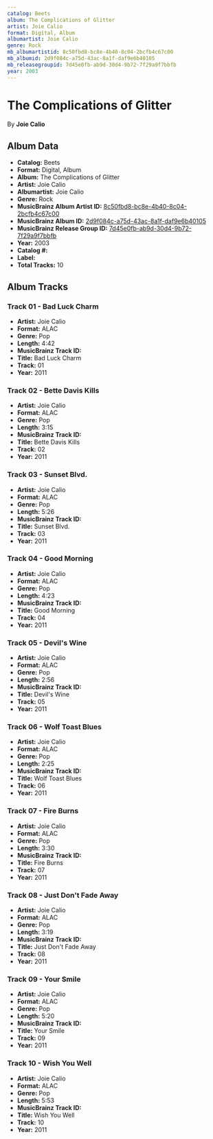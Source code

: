 ```yaml
---
catalog: Beets
album: The Complications of Glitter
artist: Joie Calio
format: Digital, Album
albumartist: Joie Calio
genre: Rock
mb_albumartistid: 8c50fbd8-bc8e-4b40-8c04-2bcfb4c67c00
mb_albumid: 2d9f084c-a75d-43ac-8a1f-daf9e6b40105
mb_releasegroupid: 7d45e0fb-ab9d-30d4-9b72-7f29a9f7bbfb
year: 2003
---
```


# The Complications of Glitter

By **Joie Calio**

## Album Data

- **Catalog:** Beets
- **Format:** Digital, Album
- **Album:** The Complications of Glitter
- **Artist:** Joie Calio
- **Albumartist:** Joie Calio
- **Genre:** Rock
- **MusicBrainz Album Artist ID:** [8c50fbd8-bc8e-4b40-8c04-2bcfb4c67c00](https://musicbrainz.org/artist/8c50fbd8-bc8e-4b40-8c04-2bcfb4c67c00)
- **MusicBrainz Album ID:** [2d9f084c-a75d-43ac-8a1f-daf9e6b40105](https://musicbrainz.org/release/2d9f084c-a75d-43ac-8a1f-daf9e6b40105)
- **MusicBrainz Release Group ID:** [7d45e0fb-ab9d-30d4-9b72-7f29a9f7bbfb](https://musicbrainz.org/release-group/7d45e0fb-ab9d-30d4-9b72-7f29a9f7bbfb)
- **Year:** 2003
- **Catalog #:** 
- **Label:** 
- **Total Tracks:** 10

## Album Tracks

### Track 01 - Bad Luck Charm

- **Artist:** Joie Calio
- **Format:** ALAC
- **Genre:** Pop
- **Length:** 4:42
- **MusicBrainz Track ID:** [](https://musicbrainz.org/recording/)
- **Title:** Bad Luck Charm
- **Track:** 01
- **Year:** 2011

### Track 02 - Bette Davis Kills

- **Artist:** Joie Calio
- **Format:** ALAC
- **Genre:** Pop
- **Length:** 3:15
- **MusicBrainz Track ID:** [](https://musicbrainz.org/recording/)
- **Title:** Bette Davis Kills
- **Track:** 02
- **Year:** 2011

### Track 03 - Sunset Blvd.

- **Artist:** Joie Calio
- **Format:** ALAC
- **Genre:** Pop
- **Length:** 5:26
- **MusicBrainz Track ID:** [](https://musicbrainz.org/recording/)
- **Title:** Sunset Blvd.
- **Track:** 03
- **Year:** 2011

### Track 04 - Good Morning

- **Artist:** Joie Calio
- **Format:** ALAC
- **Genre:** Pop
- **Length:** 4:23
- **MusicBrainz Track ID:** [](https://musicbrainz.org/recording/)
- **Title:** Good Morning
- **Track:** 04
- **Year:** 2011

### Track 05 - Devil's Wine

- **Artist:** Joie Calio
- **Format:** ALAC
- **Genre:** Pop
- **Length:** 2:56
- **MusicBrainz Track ID:** [](https://musicbrainz.org/recording/)
- **Title:** Devil's Wine
- **Track:** 05
- **Year:** 2011

### Track 06 - Wolf Toast Blues

- **Artist:** Joie Calio
- **Format:** ALAC
- **Genre:** Pop
- **Length:** 2:25
- **MusicBrainz Track ID:** [](https://musicbrainz.org/recording/)
- **Title:** Wolf Toast Blues
- **Track:** 06
- **Year:** 2011

### Track 07 - Fire Burns

- **Artist:** Joie Calio
- **Format:** ALAC
- **Genre:** Pop
- **Length:** 3:30
- **MusicBrainz Track ID:** [](https://musicbrainz.org/recording/)
- **Title:** Fire Burns
- **Track:** 07
- **Year:** 2011

### Track 08 - Just Don't Fade Away

- **Artist:** Joie Calio
- **Format:** ALAC
- **Genre:** Pop
- **Length:** 3:19
- **MusicBrainz Track ID:** [](https://musicbrainz.org/recording/)
- **Title:** Just Don't Fade Away
- **Track:** 08
- **Year:** 2011

### Track 09 - Your Smile

- **Artist:** Joie Calio
- **Format:** ALAC
- **Genre:** Pop
- **Length:** 5:20
- **MusicBrainz Track ID:** [](https://musicbrainz.org/recording/)
- **Title:** Your Smile
- **Track:** 09
- **Year:** 2011

### Track 10 - Wish You Well

- **Artist:** Joie Calio
- **Format:** ALAC
- **Genre:** Pop
- **Length:** 5:53
- **MusicBrainz Track ID:** [](https://musicbrainz.org/recording/)
- **Title:** Wish You Well
- **Track:** 10
- **Year:** 2011


